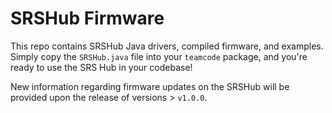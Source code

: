 # SRSHub Firmware

This repo contains SRSHub Java drivers, compiled firmware, and examples. Simply copy the `SRSHub.java` file into your `teamcode` package, and you're ready to use the SRS Hub in your codebase!

New information regarding firmware updates on the SRSHub will be provided upon the release of versions > `v1.0.0`.
